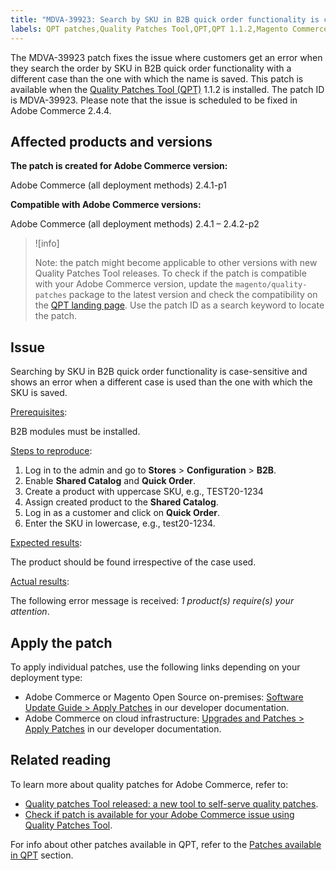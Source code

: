```yaml
---
title: "MDVA-39923: Search by SKU in B2B quick order functionality is case-sensitive"
labels: QPT patches,Quality Patches Tool,QPT,QPT 1.1.2,Magento Commerce 2.4.4,Adobe Commerce 2.4.4,error message,on-premises,cloud infrastructure,SKU,B2B,2.4.1,2.4.1-p1,2.4.2,2.4.2-p1,2.4.2-p2,search
---
```


The MDVA-39923 patch fixes the issue where customers get an error when they search the order by SKU in B2B quick order functionality with a different case than the one with which the name is saved. This patch is available when the [Quality Patches Tool (QPT)](https://devdocs.magento.com/guides/v2.4/comp-mgr/patching.html#mqp) 1.1.2 is installed. The patch ID is MDVA-39923. Please note that the issue is scheduled to be fixed in Adobe Commerce 2.4.4.

## Affected products and versions

**The patch is created for Adobe Commerce version:**

Adobe Commerce (all deployment methods) 2.4.1-p1

**Compatible with Adobe Commerce versions:**

Adobe Commerce (all deployment methods) 2.4.1 – 2.4.2-p2

>![info]
>
>Note: the patch might become applicable to other versions with new Quality Patches Tool releases. To check if the patch is compatible with your Adobe Commerce version, update the `magento/quality-patches` package to the latest version and check the compatibility on the [QPT landing page](https://devdocs.magento.com/quality-patches/tool.html#patch-grid). Use the patch ID as a search keyword to locate the patch.

## Issue

Searching by SKU in B2B quick order functionality is case-sensitive and shows an error when a different case is used than the one with which the SKU is saved.

<ins>Prerequisites</ins>:

B2B modules must be installed.

<ins>Steps to reproduce</ins>:

1. Log in to the admin and go to **Stores** > **Configuration** > **B2B**.
1. Enable **Shared Catalog** and **Quick Order**.
1. Create a product with uppercase SKU, e.g., TEST20-1234
1. Assign created product to the **Shared Catalog**.
1. Log in as a customer and click on **Quick Order**.
1. Enter the SKU in lowercase, e.g., test20-1234.

<ins>Expected results</ins>:

The product should be found irrespective of the case used.

<ins>Actual results</ins>:

The following error message is received: *1 product(s) require(s) your attention*.

## Apply the patch

To apply individual patches, use the following links depending on your deployment type:

* Adobe Commerce or Magento Open Source on-premises: [Software Update Guide > Apply Patches](https://devdocs.magento.com/guides/v2.4/comp-mgr/patching/mqp.html) in our developer documentation.
* Adobe Commerce on cloud infrastructure: [Upgrades and Patches > Apply Patches](https://devdocs.magento.com/cloud/project/project-patch.html) in our developer documentation. 

## Related reading

To learn more about quality patches for Adobe Commerce, refer to:

* [Quality patches Tool released: a new tool to self-serve quality patches](https://support.magento.com/hc/en-us/articles/360047139492).
* [Check if patch is available for your Adobe Commerce issue using Quality Patches Tool](https://support.magento.com/hc/en-us/articles/360047125252).

For info about other patches available in QPT, refer to the [Patches available in QPT](https://support.magento.com/hc/en-us/sections/360010506631-Patches-available-in-QPT-tool-) section.
